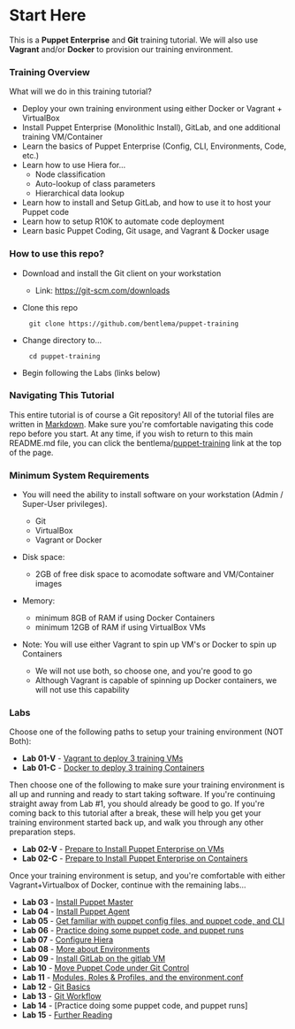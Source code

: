 # Start Here #

This is a **Puppet Enterprise** and **Git** training tutorial.
We will also use **Vagrant** and/or **Docker** to provision our training environment.

### Training Overview ###

What will we do in this training tutorial?

* Deploy your own training environment using either Docker or Vagrant + VirtualBox
* Install Puppet Enterprise (Monolithic Install), GitLab, and one additional training VM/Container
* Learn the basics of Puppet Enterprise (Config, CLI, Environments, Code, etc.)
* Learn how to use Hiera for...
    - Node classification
    - Auto-lookup of class parameters
    - Hierarchical data lookup
* Learn how to install and Setup GitLab, and how to use it to host your Puppet code
* Learn how to setup R10K to automate code deployment
* Learn basic Puppet Coding, Git usage, and Vagrant & Docker usage

### How to use this repo? ###

* Download and install the Git client on your workstation

     - Link:  https://git-scm.com/downloads

* Clone this repo

```
     git clone https://github.com/bentlema/puppet-training
```

* Change directory to...

```
     cd puppet-training
```

* Begin following the Labs (links below)

### Navigating This Tutorial ###

This entire tutorial is of course a Git repository!  All of the tutorial
files are written in [Markdown](https://en.wikipedia.org/wiki/Markdown).
Make sure you're comfortable navigating this code repo before you start.
At any time, if you wish to return to this main README.md file, you can
click the bentlema/[puppet-training](https://github.com/bentlema/puppet-training#start-here) link at the top of the page.

### Minimum System Requirements ##

* You will need the ability to install software on your workstation (Admin / Super-User privileges).
    - Git
    - VirtualBox
    - Vagrant or Docker

* Disk space:
    - 2GB of free disk space to acomodate software and VM/Container images

* Memory:
    - minimum 8GB of RAM if using Docker Containers
    - minimum 12GB of RAM if using VirtualBox VMs

* Note: You will use either Vagrant to spin up VM's or Docker to spin up Containers
    - We will not use both, so choose one, and you're good to go
    - Although Vagrant is capable of spinning up Docker containers, we will
      not use this capability

### Labs ###

Choose one of the following paths to setup your training environment (NOT Both):

* **Lab 01-V** - [Vagrant to deploy 3 training VMs](/tutorial/01v-Provision-Training-VMs.md#lab-1-v)
* **Lab 01-C** - [Docker to deploy 3 training Containers](/tutorial/01c-Provision-Training-Containers.md#lab-1-c)

Then choose one of the following to make sure your training environment is all
up and running and ready to start taking software.  If you're continuing straight
away from Lab #1, you should already be good to go.  If you're coming back to this
tutorial after a break, these will help you get your training environment started
back up, and walk you through any other preparation steps.

* **Lab 02-V** - [Prepare to Install Puppet Enterprise on VMs](/tutorial/02v-Prep-to-Install-Puppet-Master.md#lab-2-v)
* **Lab 02-C** - [Prepare to Install Puppet Enterprise on Containers](/tutorial/02c-Prep-to-Install-Puppet-Master.md#lab-2-c)

Once your training environment is setup, and you're comfortable with
either Vagrant+Virtualbox of Docker, continue with the remaining labs...

 * **Lab 03** - [Install Puppet Master](/tutorial/03-Install-Puppet-Master.md)
 * **Lab 04** - [Install Puppet Agent](/tutorial/04-Install-Puppet-Agent.md)
 * **Lab 05** - [Get familiar with puppet config files, and puppet code, and CLI](/tutorial/05-Puppet-Config-and-Code.md)
 * **Lab 06** - [Practice doing some puppet code, and puppet runs](/tutorial/06-Puppet-Code-Practice.md)
 * **Lab 07** - [Configure Hiera](/tutorial/07-Config-Hiera.md)
 * **Lab 08** - [More about Environments](/tutorial/08-Environments.md)
 * **Lab 09** - [Install GitLab on the gitlab VM](/tutorial/09-Install-GitLab.md)
 * **Lab 10** - [Move Puppet Code under Git Control](/tutorial/10-Move-Puppet-Code-to-GitLab.md)
 * **Lab 11** - [Modules, Roles & Profiles, and the environment.conf](/tutorial/11-Roles-and-Profiles.md)
 * **Lab 12** - [Git Basics](/tutorial/12-Git-Basics.md)
 * **Lab 13** - [Git Workflow](/tutorial/13-Git-Workflow.md)
 * **Lab 14** - [Practice doing some puppet code, and puppet runs]
 * **Lab 15** - [Further Reading](/tutorial/YY-Further-Reading.md)

